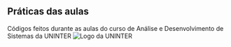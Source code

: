## Práticas das aulas
Códigos feitos durante as aulas do curso de Análise e Desenvolvimento de Sistemas da UNINTER
![Logo da UNINTER](https://sisejufe.org.br/wp-content/uploads/2018/04/Logo_UNINTER.jpg)
